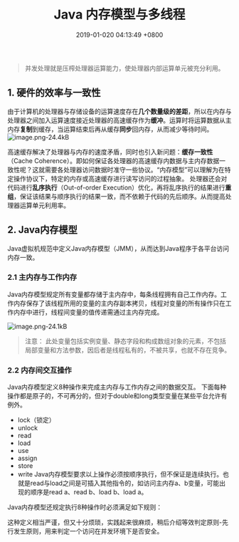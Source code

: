 ﻿---
layout: post
categories: jvm
title: Java 内存模型与多线程
date: 2019-01-020 04:13:49 +0800
description: Java 内存模型与多线程 
keywords:  Java Jmm Concurrency 内存模型 多线程
---
> 并发处理就是压榨处理器运算能力，使处理器内部运算单元被充分利用。

## 1. 硬件的效率与一致性
由于计算机的处理器与存储设备的运算速度存在**几个数量级的差距**，所以在内存与处理器之间加入运算速度接近处理器的高速缓存作为**缓冲**。运算时将运算数据从主内存**复制**到缓存，当运算结束后再从缓存**同步**回内存，从而减少等待时间。
![image.png-24.4kB][1]


高速缓存解决了处理器与内存的速度矛盾，同时也引入新问题：**缓存一致性**（Cache Coherence）。即如何保证各处理器的高速缓存内数据与主内存数据一致性呢？这就需要各处理器访问数据时准守一些协议。“内存模型”可以理解为在特定操作协议下，特定的内存或高速缓存进行读写访问的过程抽象。
处理器还会对代码进行**乱序执行**（Out-of-order Execution）优化，再将乱序执行的结果进行**重组**，保证该结果与顺序执行的结果一致，而不依赖于代码的先后顺序。从而提高处理器运算单元利用率。

## 2. Java内存模型
Java虚拟机规范中定义Java内存模型（JMM），从而达到Java程序于各平台访问内存一致。

### 2.1 主内存与工作内存
Java内存模型规定所有变量都存储于主内存中，每条线程拥有自己工作内存。工作内存保存了该线程所用的变量的主内存副本拷贝，线程对变量的所有操作只在工作内存中进行，线程间变量的值传递需通过主内存完成。

![image.png-24.1kB][3]
> 注意：
此处变量包括实例变量、静态字段和构成数组对象的元素，不包括局部变量和方法参数，因后者是线程私有的，不被共享，也就不存在竞争。

### 2.2 内存间交互操作
Java内存模型定义8种操作来完成主内存与工作内存之间的数据交互。
下面每种操作都是原子的，不可再分的，但对于double和long类型变量在某些平台允许有例外。

- lock（锁定）
- unlock
- read
- load
- use
- assign
- store
- write
Java内存模型要求以上操作必须按顺序执行，但不保证是连续执行。也就是read与load之间是可插入其他指令的，如访问主内存a、b变量，可能出现的顺序是read a、read b、load b、load a。

Java内存模型还规定执行8种操作时必须满足如下规则：



这种定义相当严谨，但又十分烦琐，实践起来很麻烦，稍后介绍等效判定原则-先行发生原则，用来判定一个访问在并发环境下是否安全。


  [1]: http://static.zybuluo.com/Bo-Bo/q4s40edhozbnwubg9msz2tai/image.png
  [2]: http://static.zybuluo.com/Bo-Bo/yp6rztl3pxm2vuhgk0ucfnjp/image.png
  [3]: http://static.zybuluo.com/Bo-Bo/803jdofgbfbyd0b3kwslx5wc/image.png
